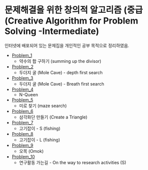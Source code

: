 문제해결을 위한 창의적 알고리즘 (중급 (Creative Algorithm for Problem Solving -Intermediate)
==========================================================================================

인터넷에 배포되어 있는 문제집을 개인적인 공부 목적으로 정리하였음.

* [Problem_1](https://github.com/heesoon/algorithm/tree/develop/Creative_algorithms_for_problem_solving_(intermediate)/Problem_1)
  * 약수의 합 구하기 (summing up the divisor)
* [Problem_2](https://github.com/heesoon/algorithm/tree/develop/Creative_algorithms_for_problem_solving_(intermediate)/Problem_2)
  * 두더지 굴 (Mole Cave) - depth first search
* [Problem_3](https://github.com/heesoon/algorithm/tree/develop/Creative_algorithms_for_problem_solving_(intermediate)/Problem_3)
  * 두더지 굴 (Mole Cave) - Breath first search
* [Problem_4](https://github.com/heesoon/algorithm/tree/develop/Creative_algorithms_for_problem_solving_(intermediate)/Problem_4)
  * N-Queen
* [Problem_5](https://github.com/heesoon/algorithm/tree/develop/Creative_algorithms_for_problem_solving_(intermediate)/Problem_5)
  * 미로 찾기 (maze search)
* [Problem_6](https://github.com/heesoon/algorithm/tree/develop/Creative_algorithms_for_problem_solving_(intermediate)/Problem_6)
  * 삼각화단 만들기 (Create a Triangle)
* [Problem_7](https://github.com/heesoon/algorithm/tree/develop/Creative_algorithms_for_problem_solving_(intermediate)/Problem_7)
  * 고기잡이 - S (fishing)
* [Problem_8](https://github.com/heesoon/algorithm/tree/develop/Creative_algorithms_for_problem_solving_(intermediate)/Problem_8)
  * 고기잡이 - L (fishing)
* [Problem_9](https://github.com/heesoon/algorithm/tree/develop/Creative_algorithms_for_problem_solving_(intermediate)/Problem_9)
  * 오목 (Omok)
* [Problem_10](https://github.com/heesoon/algorithm/tree/develop/Creative_algorithms_for_problem_solving_(intermediate)/Problem_10)
  * 연구활동 가는길 - On the way to research activities (S)
